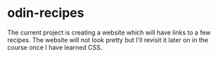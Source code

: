 # odin-recipes
The current project is creating a website which will have links to a few recipes. The website will not look pretty but I'll revisit it later on in the course once I have learned CSS. 
